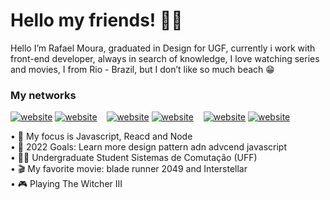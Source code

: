 # Hello my friends! 👨‍💻

Hello I’m Rafael Moura, graduated in Design for UGF, currently i work with front-end developer, always in search of knowledge, I love watching series and movies, I from Rio - Brazil, but I don’t like so much beach 😁 


### My networks

[![website](./img/twitter-light.svg)](https://twitter.com/rafaelMouraDev#gh-light-mode-only)
[![website](./img/twitter-dark.svg)](https://twitter.com/rafaelMouraDev#gh-dark-mode-only)
&nbsp;&nbsp;
[![website](./img/linkedin-light.svg)](https://www.linkedin.com/in/rafaelmouradev#gh-light-mode-only)
[![website](./img/linkedin-dark.svg)](https://www.linkedin.com/in/rafaelmouradev#gh-dark-mode-only)
&nbsp;&nbsp;
[![website](./img/instagram-light.svg)](https://www.instagram.com/rafaelmoura.js#gh-light-mode-only)
[![website](./img/instagram-dark.svg)](https://www.instagram.com/rafaelmoura.js#gh-dark-mode-only)

• 📗 My focus is Javascript, Reacd and Node <br>
• 🌱 2022 Goals: Learn more design pattern adn advcend javascript <br>
• 👨‍🎓 Undergraduate Student Sistemas de Comutação (UFF) <br>
• 🎬 My favorite movie: blade runner 2049 and Interstellar <br>
• 🎮 Playing The Witcher III <br>




